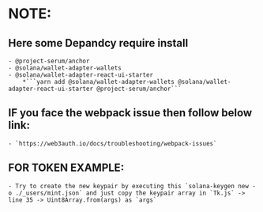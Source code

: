 # NOTE:
## Here some Depandcy require install
    - @project-serum/anchor
    - @solana/wallet-adapter-wallets 
    - @solana/wallet-adapter-react-ui-starter
        *```yarn add @solana/wallet-adapter-wallets @solana/wallet-adapter-react-ui-starter @project-serum/anchor```

## IF you face the webpack issue then follow below link:
    - `https://web3auth.io/docs/troubleshooting/webpack-issues`

## FOR TOKEN EXAMPLE: 
    - Try to create the new keypair by executing this `solana-keygen new -o ./_users/mint.json` and just copy the keypair array in `Tk.js` -> line 35 -> Uint8Array.from(args) as `args` 